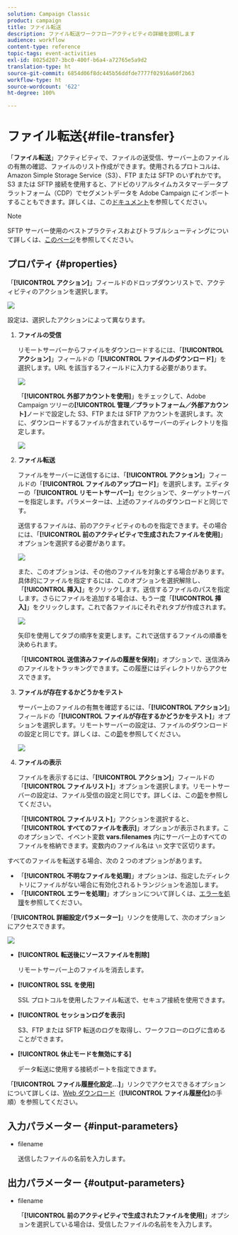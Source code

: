 ```yaml
---
solution: Campaign Classic
product: campaign
title: ファイル転送
description: ファイル転送ワークフローアクティビティの詳細を説明します
audience: workflow
content-type: reference
topic-tags: event-activities
exl-id: 8025d207-3bc0-400f-b6a4-a72765e5a9d2
translation-type: ht
source-git-commit: 6854d06f8dc445b56ddfde7777f02916a60f2b63
workflow-type: ht
source-wordcount: '622'
ht-degree: 100%

---
```


# ファイル転送{#file-transfer}

「**ファイル転送**」アクティビティで、ファイルの送受信、サーバー上のファイルの有無の確認、ファイルのリスト作成ができます。使用されるプロトコルは、Amazon Simple Storage Service（S3）、FTP または SFTP のいずれかです。S3 または SFTP 接続を使用すると、アドビのリアルタイムカスタマーデータプラットフォーム（CDP）でセグメントデータを Adobe Campaign にインポートすることもできます。詳しくは、この[ドキュメント](https://experienceleague.adobe.com/docs/experience-platform/rtcdp/destinations/destinations-cat/adobe-destinations/adobe-campaign-destination.html?lang=ja#destinations)を参照してください。

>[!NOTE]
>
>SFTP サーバー使用のベストプラクティスおよびトラブルシューティングについて詳しくは、[このページ](../../platform/using/sftp-server-usage.md)を参照してください。

## プロパティ {#properties}

「**[!UICONTROL アクション]**」フィールドのドロップダウンリストで、アクティビティのアクションを選択します。

![](assets/file_transfert_action.png)

設定は、選択したアクションによって異なります。

1. **ファイルの受信**

   リモートサーバーからファイルをダウンロードするには、「**[!UICONTROL アクション]**」フィールドの「**[!UICONTROL ファイルのダウンロード]**」を選択します。URL を該当するフィールドに入力する必要があります。

   ![](assets/file_transfert_edit.png)

   「**[!UICONTROL 外部アカウントを使用]**」をチェックして、Adobe Campaign ツリーの&#x200B;**[!UICONTROL 管理／プラットフォーム／外部アカウント]**&#x200B;ノードで設定した S3、FTP または SFTP アカウントを選択します。次に、ダウンロードするファイルが含まれているサーバーのディレクトリを指定します。

   ![](assets/file_transfert_edit_external.png)

1. **ファイル転送**

   ファイルをサーバーに送信するには、「**[!UICONTROL アクション]**」フィールドの「**[!UICONTROL ファイルのアップロード]**」を選択します。エディターの「**[!UICONTROL リモートサーバー]**」セクションで、ターゲットサーバーを指定します。パラメーターは、上述のファイルのダウンロードと同じです。

   送信するファイルは、前のアクティビティのものを指定できます。その場合には、「**[!UICONTROL 前のアクティビティで生成されたファイルを使用]**」オプションを選択する必要があります。

   ![](assets/file_transfert_edit_send.png)

   また、このオプションは、その他のファイルを対象とする場合があります。具体的にファイルを指定するには、このオプションを選択解除し、「**[!UICONTROL 挿入]**」をクリックします。送信するファイルのパスを指定します。さらにファイルを追加する場合は、もう一度「**[!UICONTROL 挿入]**」をクリックします。これで各ファイルにそれぞれタブが作成されます。

   ![](assets/file_transfert_source.png)

   矢印を使用してタブの順序を変更します。これで送信するファイルの順番を決められます。

   「**[!UICONTROL 送信済みファイルの履歴を保持]**」オプションで、送信済みのファイルをトラッキングできます。この履歴にはディレクトリからアクセスできます。

1. **ファイルが存在するかどうかをテスト**

   サーバー上のファイルの有無を確認するには、「**[!UICONTROL アクション]**」フィールドの「**[!UICONTROL ファイルが存在するかどうかをテスト]**」オプションを選択します。リモートサーバーの設定は、ファイルのダウンロードの設定と同じです。詳しくは、この[節](#properties)を参照してください。

   ![](assets/file_transfert_edit_test.png)

1. **ファイルの表示**

   ファイルを表示するには、「**[!UICONTROL アクション]**」フィールドの「**[!UICONTROL ファイルリスト]**」オプションを選択します。リモートサーバーの設定は、ファイル受信の設定と同じです。詳しくは、この[節](#properties)を参照してください。

   「**[!UICONTROL ファイルリスト]**」アクションを選択すると、「**[!UICONTROL すべてのファイルを表示]**」オプションが表示されます。このオプションで、イベント変数 **vars.filenames** 内にサーバー上のすべてのファイルを格納できます。変数内のファイル名は `\n` 文字で区切ります。

すべてのファイルを転送する場合、次の 2 つのオプションがあります。

* 「**[!UICONTROL 不明なファイルを処理]**」オプションは、指定したディレクトリにファイルがない場合に有効化されるトランジションを追加します。
* 「**[!UICONTROL エラーを処理]**」オプションについて詳しくは、[エラーを処理](../../workflow/using/monitoring-workflow-execution.md#processing-errors)を参照してください。

「**[!UICONTROL 詳細設定パラメーター]**」リンクを使用して、次のオプションにアクセスできます。

![](assets/file_transfert_advanced.png)

* **[!UICONTROL 転送後にソースファイルを削除]**

   リモートサーバー上のファイルを消去します。

* **[!UICONTROL SSL を使用]**

   SSL プロトコルを使用したファイル転送で、セキュア接続を使用できます。

* **[!UICONTROL セッションログを表示]**

   S3、FTP または SFTP 転送のログを取得し、ワークフローのログに含めることができます。

* **[!UICONTROL 休止モードを無効にする]**

   データ転送に使用する接続ポートを指定できます。

「**[!UICONTROL ファイル履歴化設定...]**」リンクでアクセスできるオプションについて詳しくは、[Web ダウンロード](../../workflow/using/web-download.md)（**[!UICONTROL ファイル履歴化]**&#x200B;の手順）を参照してください。

## 入力パラメーター {#input-parameters}

* filename

   送信したファイルの名前を入力します。

## 出力パラメーター {#output-parameters}

* filename

   「**[!UICONTROL 前のアクティビティで生成されたファイルを使用]**」オプションを選択している場合は、受信したファイルの名前をを入力します。
